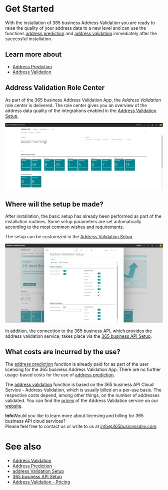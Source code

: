 # Get Started

With the installation of 365 business Address Validation you are ready to raise the quality of your address data to a new level and can use the functions [address prediction](address-prediction.md) and [address validation](address-validation.md) immediately after the successful installation.

## Learn more about

 - [Address Prediction](address-prediction.md)
 - [Address Validation](address-validation.md)

## Address Validation Role Center

As part of the 365 business Address Validation App, the *Address Validation* role center is delivered. The role center gives you an overview of the address data quality of the integrations enabled in the [Address Validation Setup](setup.md).

![Address Validation Role Center](/assets/images/365-business-address-validation/rolecenter.en-US.png)

## Where will the setup be made?

After installation, the basic setup has already been performed as part of the installation routines. Some setup parameters are set automatically according to the most common wishes and requirements.

The setup can be customized in the [Address Validation Setup](setup.md).

![365 business API Einrichtung](/assets/images/365-business-address-validation/setup.en-US.png)

In addition, the connection to the 365 business API, which provides the address validation service, takes place via the [365 business API Setup](../365-business-api/setup.md).

## What costs are incurred by the use?

The [address prediction](address-prediction.md) function is already paid for as part of the user licensing for the 365 business Address Validation App. There are no further usage-based costs for the use of [address prediction](address-prediction.md).

The [address validation](address-validation.md) function is based on the 365 business API Cloud Service - Address Validation, which is usually billed on a per-use basis. The respective costs depend, among other things, on the number of addresses validated.
You can find the [prices](https://365businessdev.com/en/cloud-solution/pricing/address-validation/) of the Address Validation service on our [website](https://365businessdev.com).

<div class="alert alert-info">
    <i class="fa-duotone fa-solid fa-circle-info fa-xl"></i>
    <strong>Info</strong>Would you like to learn more about licensing and billing for 365 business API cloud services?<br>Please feel free to contact us or write to us at <a href="mailto:info@365businessdev.com"><i>info@365businessdev.com</i></a>.
</div>

# See also
 - [Address Validation](address-validation.md)
 - [Address Prediction](address-prediction.md)
 - [address Validation Setup](setup.md)
 - [365 business API Setup](../365-business-api/setup.md)
 - [Address Validation - Pricing](https://365businessdev.com/en/cloud-solution/pricing/address-validation/)
